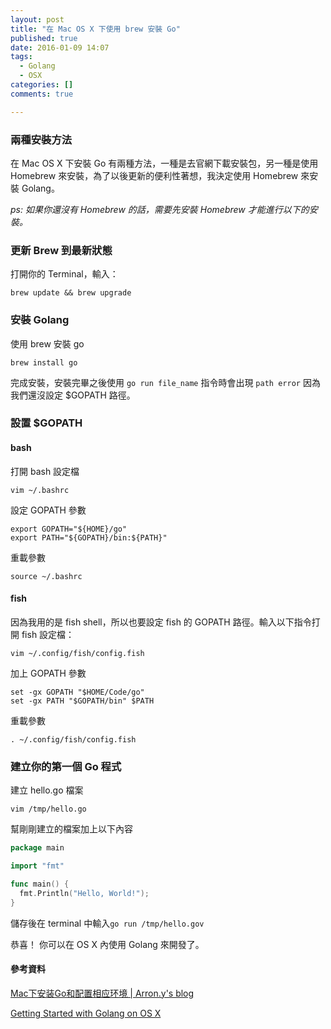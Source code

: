 ```yaml
---
layout: post
title: "在 Mac OS X 下使用 brew 安裝 Go"
published: true
date: 2016-01-09 14:07
tags:
  - Golang
  - OSX
categories: []
comments: true

---
```

### 兩種安裝方法

在 Mac OS X 下安裝 Go 有兩種方法，一種是去官網下載安裝包，另一種是使用 Homebrew 來安裝，為了以後更新的便利性著想，我決定使用 Homebrew 來安裝 Golang。

*ps: 如果你還沒有 Homebrew 的話，需要先安裝 Homebrew 才能進行以下的安裝。*


### 更新 Brew 到最新狀態

打開你的 Terminal，輸入：

```
brew update && brew upgrade
```

### 安裝 Golang

使用 brew 安裝 go

```
brew install go
```

完成安裝，安裝完畢之後使用 `go run file_name` 指令時會出現 `path error` 因為我們還沒設定 $GOPATH 路徑。

### 設置 $GOPATH




#### bash

打開 bash 設定檔

```
vim ~/.bashrc
```

設定 GOPATH 參數

```
export GOPATH="${HOME}/go"
export PATH="${GOPATH}/bin:${PATH}"
```

重載參數

```
source ~/.bashrc
```

#### fish

因為我用的是 fish shell，所以也要設定 fish 的 GOPATH 路徑。輸入以下指令打開 fish 設定檔：

```
vim ~/.config/fish/config.fish
```

加上 GOPATH 參數

```
set -gx GOPATH "$HOME/Code/go"
set -gx PATH "$GOPATH/bin" $PATH
```

重載參數

```
. ~/.config/fish/config.fish
```

### 建立你的第一個 Go 程式

建立 hello.go 檔案

```
vim /tmp/hello.go
```

幫剛剛建立的檔案加上以下內容

```go
package main

import "fmt"

func main() {
  fmt.Println("Hello, World!");
}
```

儲存後在 terminal 中輸入`go run /tmp/hello.gov`

恭喜！ 你可以在 OS X 內使用 Golang 來開發了。



#### 參考資料

[Mac下安装Go和配置相应环境 | Arron.y's blog](http://blog.helloarron.com/2015/08/29/go/mac-install-go/)

[Getting Started with Golang on OS X](https://coolaj86.com/articles/getting-started-with-golang-osx/)